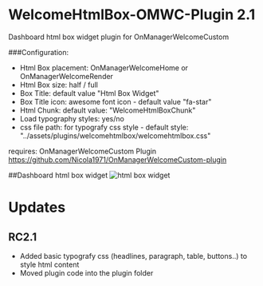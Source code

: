 WelcomeHtmlBox-OMWC-Plugin 2.1
==========================

Dashboard html box widget plugin for OnManagerWelcomeCustom

###Configuration:

* Html Box placement: OnManagerWelcomeHome or OnManagerWelcomeRender
* Html Box size:  half / full
* Box Title: default value "Html Box Widget"
* Box Title icon: awesome font icon - default value "fa-star"
* Html Chunk: default value: "WelcomeHtmlBoxChunk"
* Load typography styles: yes/no 
* css file path: for typografy css style -  default style: "../assets/plugins/welcomehtmlbox/welcomehtmlbox.css" 

requires: OnManagerWelcomeCustom Plugin https://github.com/Nicola1971/OnManagerWelcomeCustom-plugin

##Dashboard html box widget
![html box widget](https://raw.githubusercontent.com/Nicola1971/WelcomeHtmlBox-OMWC-Plugin/master/htmlbox.jpg)

# Updates

## RC2.1

* Added basic typografy css (headlines, paragraph, table, buttons..) to style html content
* Moved plugin code into the plugin folder
